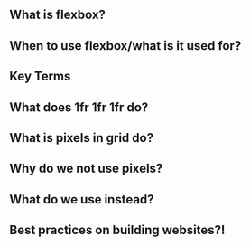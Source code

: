 ## What is flexbox? 

## When to use flexbox/what is it used for? 

## Key Terms 

## What does 1fr 1fr 1fr do? 

## What is pixels in grid do?

## Why do we not use pixels? 

## What do we use instead? 

## Best practices on building websites?! 
  


